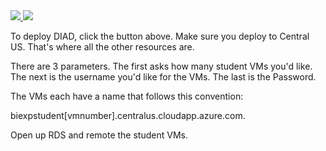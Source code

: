 <a href="https://portal.azure.com/#create/Microsoft.Template/uri/https%3A%2F%2Fraw.githubusercontent.com%2Fwilbowaggins%2Fbi-experience-student-vm-deployment%2Fmaster%2Fazuredeploy.json" target="_blank">
    <img src="http://azuredeploy.net/deploybutton.png"/>
</a>
<a href="http://armviz.io/#/?load=https%3A%2F%2Fraw.githubusercontent.com%2Fwilbowaggins%2Fbi-experience-student-vm-deployment%2Fmaster%2Fazuredeploy.json" target="_blank">
    <img src="http://armviz.io/visualizebutton.png"/>
</a>

To deploy DIAD, click the button above.  Make sure you deploy to Central US.  That's where all the other resources are.

There are 3 parameters.  The first asks how many student VMs you'd like.
The next is the username you'd like for the VMs.
The last is the Password.

The VMs each have a name that follows this convention:

biexpstudent[vmnumber].centralus.cloudapp.azure.com.

Open up RDS and remote the student VMs.
